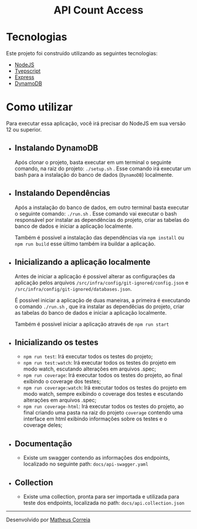 <h1 align="center">
    API Count Access
</h1>

# Tecnologias

Este projeto foi construído utilizando as seguintes tecnologias:

- [NodeJS](https://nodejs.org/en/)
- [Tyepscript](https://www.typescriptlang.org/)
- [Express](https://expressjs.com/pt-br/)
- [DynamoDB](https://aws.amazon.com/pt/dynamodb/)

# Como utilizar

Para executar essa aplicação, você irá precisar do NodeJS em sua versão 12 ou superior.

- ## Instalando DynamoDB

  Após clonar o projeto, basta executar em um terminal o seguinte comando, na raiz do projeto: `./setup.sh` . Esse comando irá executar um bash para a instalação do banco de dados (`DynamoDB`) localmente.

- ## Instalando Dependências

  Após a instalação do banco de dados, em outro terminal basta executar o seguinte comando: `./run.sh` . Esse comando vai executar o bash responsável por instalar as dependências do projeto, criar as tabelas do banco de dados e iniciar a aplicação localmente.

  Também é possivel a instalação das dependências via `npm install` ou `npm run build` esse último também ira buildar a aplicação.

- ## Inicializando a aplicação localmente

  Antes de iniciar a aplicação é possivel alterar as configurações da aplicação pelos arquivos `/src/infra/config/git-ignored/config.json` e `/src/infra/config/git-ignored/databases.json`.

  É possivel iniciar a aplicação de duas maneiras, a primeira é executando o comando `./run.sh` , que ira instalar as dependêcias do projeto, criar as tabelas do banco de dados e iniciar a aplicação localmente.

  Também é possivel iniciar a aplicação através de `npm run start`

- ## Inicializando os testes

  - `npm run test`: Irá executar todos os testes do projeto;
  - `npm run test:watch`: Irá executar todos os testes do projeto em modo watch, escutando alterações em arquivos .spec;
  - `npm run coverage`: Irá executar todos os testes do projeto, ao final exibindo o coverage dos testes;
  - `npm run coverage:watch`: Irá executar todos os testes do projeto em modo watch, sempre exibindo o coverage dos testes e escutando alterações em arquivos .spec;
  - `npm run coverage-html`: Irá executar todos os testes do projeto, ao final criando uma pasta na raiz do projeto `coverage` contendo uma interface em html exibindo informações sobre os testes e o coverage deles;

- ## Documentação

  - Existe um swagger contendo as informações dos endpoints, localizado no seguinte path: `docs/api-swagger.yaml`

- ## Collection

  - Existe uma collection, pronta para ser importada e utilizada para teste dos endpoints, localizada no path: `docs/api.collection.json`

---

Desenvolvido por [Matheus Correia](https://www.linkedin.com/in/matheuscorreia96)
